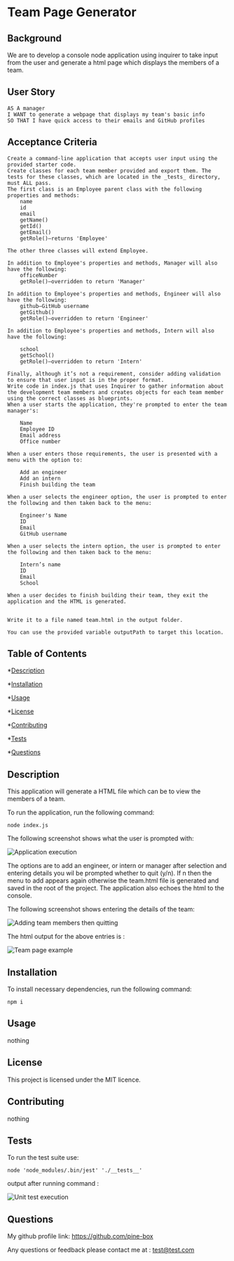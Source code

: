 # Team Page Generator

## Background

We are to develop a console node application using inquirer to take input from the user and generate a html page which displays the members of a team.

## User Story

```text
AS A manager
I WANT to generate a webpage that displays my team's basic info
SO THAT I have quick access to their emails and GitHub profiles
```

## Acceptance Criteria



    Create a command-line application that accepts user input using the provided starter code.
    Create classes for each team member provided and export them. The tests for these classes, which are located in the _tests_ directory, must ALL pass.
    The first class is an Employee parent class with the following properties and methods:
        name
        id
        email
        getName()
        getId()
        getEmail()
        getRole()—returns 'Employee'

    The other three classes will extend Employee.

    In addition to Employee's properties and methods, Manager will also have the following:
        officeNumber
        getRole()—overridden to return 'Manager'

    In addition to Employee's properties and methods, Engineer will also have the following:
        github—GitHub username
        getGithub()
        getRole()—overridden to return 'Engineer'

    In addition to Employee's properties and methods, Intern will also have the following:

        school
        getSchool()
        getRole()—overridden to return 'Intern'

    Finally, although it’s not a requirement, consider adding validation to ensure that user input is in the proper format.
    Write code in index.js that uses Inquirer to gather information about the development team members and creates objects for each team member using the correct classes as blueprints.
    When a user starts the application, they're prompted to enter the team manager's:

        Name
        Employee ID
        Email address
        Office number

    When a user enters those requirements, the user is presented with a menu with the option to:

        Add an engineer
        Add an intern
        Finish building the team

    When a user selects the engineer option, the user is prompted to enter the following and then taken back to the menu:

        Engineer's Name
        ID
        Email
        GitHub username

    When a user selects the intern option, the user is prompted to enter the following and then taken back to the menu:

        Intern’s name
        ID
        Email
        School

    When a user decides to finish building their team, they exit the application and the HTML is generated.
 

    Write it to a file named team.html in the output folder.

    You can use the provided variable outputPath to target this location.


## Table of Contents

*[Description](#description)

*[Installation](#installation)

*[Usage](#Usage)

*[License](#license)

*[Contributing](#contributing)

*[Tests](#installation)

*[Questions](#questions)

## Description

 This application will generate a HTML file which can be to view the members of a team.

 To run the application, run the following command:

 ```
 node index.js
 ```

 The following screenshot shows what the user is prompted with:

 ![Application execution](https://github.com/pine-box/teamgen/blob/main/assets/img/Screenshot2024-02-12at21.29.22.png?raw=true)

 The options are to add an engineer, or intern or manager after selection and entering details you wil be prompted whether to quit (y/n). 
 If n then the menu to add appears again otherwise the team.html file is generated and saved in the root of the project. The application also echoes the 
 html to the console.

 The following screenshot shows entering the details of the team:
 
 ![Adding team members then quitting ](https://github.com/pine-box/teamgen/blob/main/assets/img/Screenshot2024-02-12at21.32.59.png?raw=true)

 The html output for the above entries is :

![Team page example](https://github.com/pine-box/teamgen/blob/main/assets/img/Screenshot2024-02-12at21.34.09.png?raw=true)


## Installation

To install necessary dependencies, run the following command:

```
npm i
```

## Usage

nothing

## License

This project is licensed under the MIT licence.

## Contributing

nothing

## Tests

To run the test suite use:

```
node 'node_modules/.bin/jest' './__tests__'

```

output after running command :

![Unit test execution](https://github.com/pine-box/teamgen/blob/main/assets/img/Screenshot2024-02-12at21.48.15.png?raw=true)

## Questions 

My github profile link:  https://github.com/pine-box

Any questions or feedback please contact me at : test@test.com


    
